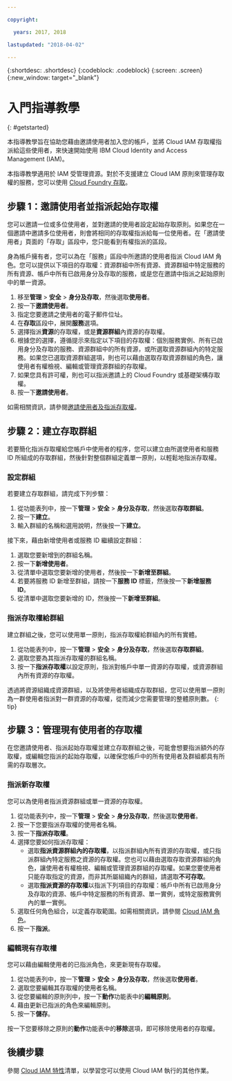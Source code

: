 ```yaml
---

copyright:

  years: 2017, 2018

lastupdated: "2018-04-02"

---
```


{:shortdesc: .shortdesc}
{:codeblock: .codeblock}
{:screen: .screen}
{:new_window: target="_blank"}

# 入門指導教學
{: #getstarted}

本指導教學旨在協助您藉由邀請使用者加入您的帳戶，並將 Cloud IAM 存取權指派給這些使用者，來快速開始使用 IBM Cloud Identity and Access Management (IAM)。

本指導教學適用於 IAM 受管理資源。對於不支援建立 Cloud IAM 原則來管理存取權的服務，您可以使用 [Cloud Foundry 存取](/docs/iam/cfaccess.html#cfaccess)。


## 步驟 1：邀請使用者並指派起始存取權

您可以邀請一位或多位使用者，並對邀請的使用者設定起始存取原則。如果您在一個邀請中邀請多位使用者，則會將相同的存取權指派給每一位使用者。在「邀請使用者」頁面的「存取」區段中，您只能看到有權指派的區段。

身為帳戶擁有者，您可以為在「服務」區段中所邀請的使用者指派 Cloud IAM 角色。您可以提供以下項目的存取權：資源群組中所有資源、資源群組中特定服務的所有資源、帳戶中所有已啟用身分及存取的服務，或是您在邀請中指派之起始原則中的單一資源。

1. 移至**管理** &gt; **安全** &gt; **身分及存取**，然後選取**使用者**。
2. 按一下**邀請使用者**。
3. 指定您要邀請之使用者的電子郵件位址。
4. 在**存取**區段中，展開**服務**選項。
5. 選擇指派**資源**的存取權，或是**資源群組**內資源的存取權。
6. 根據您的選擇，遵循提示來指定以下項目的存取權：個別服務實例、所有已啟用身分及存取的服務、資源群組中的所有資源，或所選取資源群組內的特定服務。如果您已選取資源群組選項，則也可以藉由選取存取資源群組的角色，讓使用者有權檢視、編輯或管理資源群組的存取權。
7. 如果您具有許可權，則也可以指派邀請上的 Cloud Foundry 或基礎架構存取權。
8. 按一下**邀請使用者**。

如需相關資訊，請參閱[邀請使用者及指派存取權](/docs/iam/iamuserinv.html#iamuserinv)。

## 步驟 2：建立存取群組

若要簡化指派存取權給您帳戶中使用者的程序，您可以建立由所選使用者和服務 ID 所組成的存取群組，然後針對整個群組定義單一原則，以輕鬆地指派存取權。

### 設定群組

若要建立存取群組，請完成下列步驟：

1. 從功能表列中，按一下**管理** &gt; **安全** &gt; **身分及存取**，然後選取**存取群組**。
2. 按一下**建立**。
3. 輸入群組的名稱和選用說明，然後按一下**建立**。

接下來，藉由新增使用者或服務 ID 繼續設定群組：

1. 選取您要新增到的群組名稱。
2. 按一下**新增使用者**。
3. 從清單中選取您要新增的使用者，然後按一下**新增至群組**。
4. 若要將服務 ID 新增至群組，請按一下**服務 ID** 標籤，然後按一下**新增服務 ID**。
5. 從清單中選取您要新增的 ID，然後按一下**新增至群組**。

### 指派存取權給群組

建立群組之後，您可以使用單一原則，指派存取權給群組內的所有實體。

1. 從功能表列中，按一下**管理** &gt; **安全** &gt; **身分及存取**，然後選取**存取群組**。
2. 選取您要為其指派存取權的群組名稱。
3. 按一下**指派存取權**以設定原則，指派對帳戶中單一資源的存取權，或資源群組內所有資源的存取權。

透過將資源組織成資源群組，以及將使用者組織成存取群組，您可以使用單一原則為一群使用者指派對一群資源的存取權，從而減少您需要管理的整體原則數。
{: tip}


## 步驟 3：管理現有使用者的存取權

在您邀請使用者、指派起始存取權並建立存取群組之後，可能會想要指派額外的存取權，或編輯您指派的起始存取權，以確保您帳戶中的所有使用者及群組都具有所需的存取層次。

### 指派新存取權

您可以為使用者指派資源群組或單一資源的存取權。

1. 從功能表列中，按一下**管理** &gt; **安全** &gt; **身分及存取**，然後選取**使用者**。
2. 按一下您要指派存取權的使用者名稱。
3. 按一下**指派存取權**。
4. 選擇您要如何指派存取權：
    * 選取**指派資源群組內的存取權**，以指派群組內所有資源的存取權，或只指派群組內特定服務之資源的存取權。您也可以藉由選取存取資源群組的角色，讓使用者有權檢視、編輯或管理資源群組的存取權。如果您要使用者只能存取指定的資源，而非其所屬組織內的群組，請選取**不可存取**。
    * 選取**指派資源的存取權**以指派下列項目的存取權：帳戶中所有已啟用身分及存取的資源、帳戶中特定服務的所有資源、單一實例，或特定服務實例內的單一實例。
5. 選取任何角色組合，以定義存取範圍。如需相關資訊，請參閱 [Cloud IAM 角色](/docs/iam/users_roles.html#iamusermanrol)。
6. 按一下**指派**。


### 編輯現有存取權

您可以藉由編輯使用者的已指派角色，來更新現有存取權。

1. 從功能表列中，按一下**管理** &gt; **安全** &gt; **身分及存取**，然後選取**使用者**。
2. 選取您要編輯其存取權的使用者名稱。
3. 從您要編輯的原則列中，按一下**動作**功能表中的**編輯原則**。
4. 藉由更新已指派的角色來編輯原則。
5. 按一下**儲存**。

按一下您要移除之原則的**動作**功能表中的**移除**選項，即可移除使用者的存取權。

## 後續步驟

參閱 [Cloud IAM 特性](/docs/iam/index.html#features)清單，以學習您可以使用 Cloud IAM 執行的其他作業。

